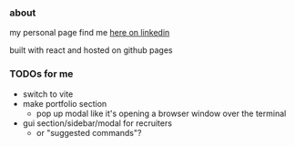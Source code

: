 ### about

my personal page
find me [here on linkedin](https://linkedin.com/in/jd2rogers2)

built with react and hosted on github pages


### TODOs for me
- switch to vite
- make portfolio section
    - pop up modal like it's opening a browser window over the terminal
- gui section/sidebar/modal for recruiters
  - or "suggested commands"?
